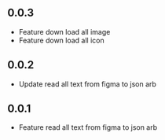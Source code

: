 ## 0.0.3

* Feature down load all image
* Feature down load all icon

## 0.0.2

* Update read all text from figma to json arb

## 0.0.1

* Feature read all text from figma to json arb
